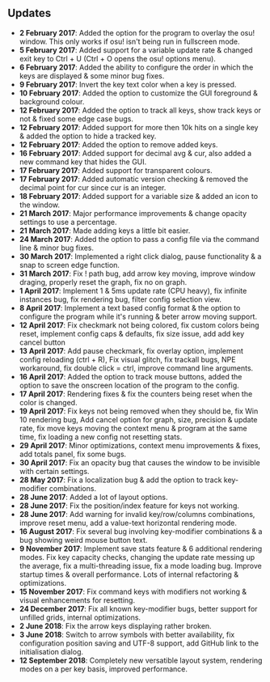 ## Updates
- **2 February 2017**: Added the option for the program to overlay the osu! window. This only works if osu! isn't being run in fullscreen mode.<br>
- **5 February 2017**: Added support for a variable update rate & changed exit key to Ctrl + U (Ctrl + O opens the osu! options menu).<br>
- **6 February 2017**: Added the ability to configure the order in which the keys are displayed & some minor bug fixes.<br>
- **9 February 2017**: Invert the key text color when a key is pressed.<br>
- **10 February 2017**: Added the option to customize the GUI foreground & background colour.<br>
- **12 February 2017**: Added the option to track all keys, show track keys or not & fixed some edge case bugs.<br>
- **12 February 2017**: Added support for more then 10k hits on a single key & added the option to hide a tracked key.<br>
- **12 February 2017**: Added the option to remove added keys.<br>
- **16 February 2017**: Added support for decimal avg & cur, also added a new command key that hides the GUI.<br>
- **17 February 2017**: Added support for transparent colours.<br>
- **17 February 2017**: Added automatic version checking & removed the decimal point for cur since cur is an integer.<br>
- **18 February 2017**: Added support for a variable size & added an icon to the window.<br>
- **21 March 2017**: Major performance improvements & change opacity settings to use a percentage.<br>
- **21 March 2017**: Made adding keys a little bit easier.<br>
- **24 March 2017**: Added the option to pass a config file via the command line & minor bug fixes.<br>
- **30 March 2017**: Implemented a right click dialog, pause functionality & a snap to screen edge function.<br>
- **31 March 2017**: Fix ! path bug, add arrow key moving, improve window draging, properly reset the graph, fix no on graph.<br>
- **1 April 2017**: Implement 1 & 5ms update rate (CPU heavy), fix infinite instances bug, fix rendering bug, filter config selection view.<br>
- **8 April 2017**: Implement a text based config format & the option to configure the program while it's running & beter arrow moving support.<br>
- **12 April 2017**: Fix checkmark not being colored, fix custom colors being reset, implement config caps & defaults, fix size issue, add add key cancel button<br>
- **13 April 2017**: Add pause checkmark, fix overlay option, implement config reloading (ctrl + R), Fix visual glitch, fix trackall bugs, NPE workaround, fix double click = ctrl, improve command line arguments.<br>
- **16 April 2017**: Added the option to track mouse buttons, added the option to save the onscreen location of the program to the config.<br>
- **17 April 2017**: Rendering fixes & fix the counters being reset when the color is changed.<br>
- **19 April 2017**: Fix keys not being removed when they should be, fix Win 10 rendering bug, Add cancel option for graph, size, precision & update rate, fix move keys moving the context menu & program at the same time, fix loading a new config not resetting stats.<br>
- **29 April 2017**: Minor optimizations, context menu improvements & fixes, add totals panel, fix some bugs.<br>
- **30 April 2017**: Fix an opacity bug that causes the window to be invisible with certain settings.<br>
- **28 May 2017**: Fix a localization bug & add the option to track key-modifier combinations.<br>
- **28 June 2017**: Added a lot of layout options.<br>
- **28 June 2017**: Fix the position/index feature for keys not working.<br>
- **28 June 2017**: Add warning for invalid key/row/columns combinations, improve reset menu, add a value-text horizontal rendering mode.<br>
- **16 August 2017**: Fix several bug involving key-modifier combinations & a bug showing weird mouse button text.<br>
- **9 November 2017**: Implement save stats feature & 6 additional rendering modes. Fix key capacity checks, changing the update rate messing up the average, fix a multi-threading issue, fix a mode loading bug. Improve startup times & overall performance. Lots of internal refactoring & optimizations.<br>
- **15 November 2017**: Fix command keys with modifiers not working & visual enhancements for resetting.<br>
- **24 December 2017**: Fix all known key-modifier bugs, better support for unfilled grids, internal optimizations.<br>
- **2 June 2018**: Fix the arrow keys displaying rather broken.<br>
- **3 June 2018**: Switch to arrow symbols with better availability, fix configuration position saving and UTF-8 support, add GitHub link to the initialisation dialog.
- **12 September 2018**: Completely new versatible layout system, rendering modes on a per key basis, improved performance.